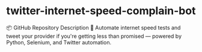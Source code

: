 # twitter-internet-speed-complain-bot
📦 GitHub Repository Description 🚀 Automate internet speed tests and tweet your provider if you're getting less than promised — powered by Python, Selenium, and Twitter automation.

